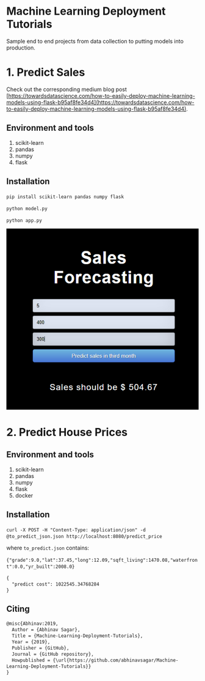 # Machine Learning Deployment Tutorials
Sample end to end projects from data collection to putting models into production.

# 1. Predict Sales

Check out the corresponding medium blog post [https://towardsdatascience.com/how-to-easily-deploy-machine-learning-models-using-flask-b95af8fe34d4](https://towardsdatascience.com/how-to-easily-deploy-machine-learning-models-using-flask-b95af8fe34d4).

## Environment and tools
1. scikit-learn
2. pandas
3. numpy
4. flask

## Installation

`pip install scikit-learn pandas numpy flask`

`python model.py`

`python app.py`

![Logo](i1.png)

# 2. Predict House Prices

## Environment and tools
1. scikit-learn
2. pandas
3. numpy
4. flask
5. docker

## Installation

`curl -X POST -H "Content-Type: application/json" -d @to_predict_json.json http://localhost:8080/predict_price`

where `to_predict.json` contains:

`{"grade":9.0,"lat":37.45,"long":12.09,"sqft_living":1470.08,"waterfront":0.0,"yr_built":2008.0}`

```
{
  "predict cost": 1022545.34768284
}
```

## Citing

```
@misc{Abhinav:2019,
  Author = {Abhinav Sagar},
  Title = {Machine-Learning-Deployment-Tutorials},
  Year = {2019},
  Publisher = {GitHub},
  Journal = {GitHub repository},
  Howpublished = {\url{https://github.com/abhinavsagar/Machine-Learning-Deployment-Tutorials}}
}
```

